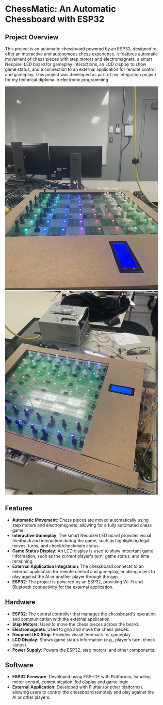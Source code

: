 
# ChessMatic: An Automatic Chessboard with ESP32

## Project Overview

This project is an automatic chessboard powered by an ESP32, designed to offer an interactive and autonomous chess experience. It features automatic movement of chess pieces with step motors and electromagnets, a smart Neopixel LED board for gameplay interactions, an LCD display to show game status, and a connection to an external application for remote control and gameplay. This project was developed as part of my integration project for my technical diploma in electronic programming.

![Chessboard](echec1.jpeg)
![Chessboard](echec2.jpeg)
## Features

- **Automatic Movement**: Chess pieces are moved automatically using step motors and electromagnets, allowing for a fully automated chess game.
- **Interactive Gameplay**: The smart Neopixel LED board provides visual feedback and interaction during the game, such as highlighting legal moves, turns, and check/checkmate status.
- **Game Status Display**: An LCD display is used to show important game information, such as the current player's turn, game status, and time remaining.
- **External Application Integration**: The chessboard connects to an external application for remote control and gameplay, enabling users to play against the AI or another player through the app.
- **ESP32**: The project is powered by an ESP32, providing Wi-Fi and Bluetooth connectivity for the external application.

## Hardware

- **ESP32**: The central controller that manages the chessboard's operation and communication with the external application.
- **Step Motors**: Used to move the chess pieces across the board.
- **Electromagnets**: Used to grip and move the chess pieces.
- **Neopixel LED Strip**: Provides visual feedback for gameplay.
- **LCD Display**: Shows game status information (e.g., player's turn, check status).
- **Power Supply**: Powers the ESP32, step motors, and other components.

## Software

- **ESP32 Firmware**: Developed using ESP-IDF with Platformio, handling motor control, communication, led display and game logic.
- **External Application**: Developed with Flutter (or other platforms), allowing users to control the chessboard remotely and play against the AI or other players.

  


